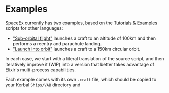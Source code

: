 # Examples

SpaceEx currently has two examples, based on the [Tutorials & Examples](https://krpc.github.io/krpc/tutorials.html) scripts for other languages:

* ["Sub-orbital flight"](sub-orbital-flight) launches a craft to an altitude of 100km and then performs a reentry and parachute landing.
* ["Launch into orbit"](launch-into-orbit) launches a craft to a 150km circular orbit.

In each case, we start with a literal translation of the source script, and then iteratively improve it (WIP) into a version that better takes advantage of Elixir's multi-process capabilities.

Each example comes with its own `.craft` file, which should be copied to your Kerbal `Ships/VAB` directory and 
